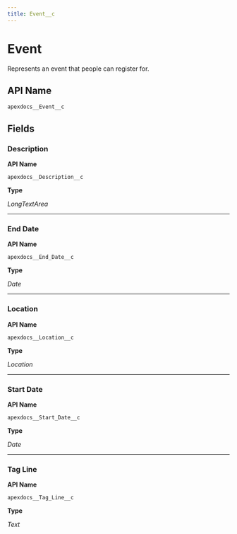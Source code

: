 ```yaml
---
title: Event__c
---
```


# Event

Represents an event that people can register for.

## API Name
`apexdocs__Event__c`

## Fields
### Description

**API Name**

`apexdocs__Description__c`

**Type**

*LongTextArea*

---
### End Date

**API Name**

`apexdocs__End_Date__c`

**Type**

*Date*

---
### Location

**API Name**

`apexdocs__Location__c`

**Type**

*Location*

---
### Start Date

**API Name**

`apexdocs__Start_Date__c`

**Type**

*Date*

---
### Tag Line

**API Name**

`apexdocs__Tag_Line__c`

**Type**

*Text*